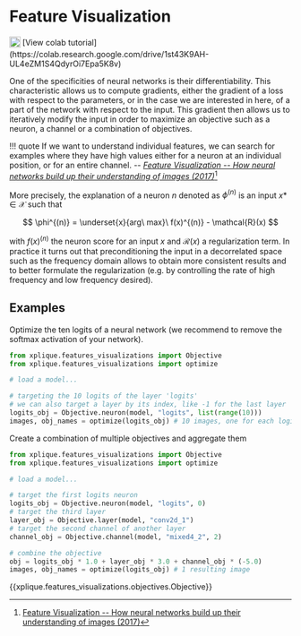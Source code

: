 # Feature Visualization

<sub>
    <img src="https://upload.wikimedia.org/wikipedia/commons/d/d0/Google_Colaboratory_SVG_Logo.svg" width="20">
</sub> [View colab tutorial](https://colab.research.google.com/drive/1st43K9AH-UL4eZM1S4QdyrOi7Epa5K8v)

One of the specificities of neural networks is their differentiability. This characteristic allows us to compute gradients, either the gradient of a loss with respect to the parameters, or in the case we are interested in here, of a part of the network with respect to the input.
This gradient then allows us to iteratively modify the input in order to maximize an objective such as a neuron, a channel or a combination of objectives.

!!! quote
    If we want to understand individual features, we can search for examples where they have high values
    either for a neuron at an individual position, or for an entire channel.
    -- <cite>[Feature Visualization -- How neural networks build up their understanding of images (2017)](https://distill.pub/2017/feature-visualization)</cite>[^1]

More precisely, the explanation of a neuron $n$ denoted as $\phi^{(n)}$ is an input $x* \in \mathcal{X}$ such that

$$ \phi^{(n)} = \underset{x}{arg\ max}\ f(x)^{(n)} - \mathcal{R}(x) $$

with $f(x)^{(n)}$ the neuron score for an input $x$ and $\mathcal{R}(x)$ a regularization term.
In practice it turns out that preconditioning the input in a decorrelated space such as the frequency domain allows to obtain more consistent results and to better formulate the regularization (e.g. by controlling the rate of high frequency and low frequency desired).

## Examples

Optimize the ten logits of a neural network (we recommend to remove the softmax activation of your network).

```python
from xplique.features_visualizations import Objective
from xplique.features_visualizations import optimize

# load a model...

# targeting the 10 logits of the layer 'logits'
# we can also target a layer by its index, like -1 for the last layer
logits_obj = Objective.neuron(model, "logits", list(range(10)))
images, obj_names = optimize(logits_obj) # 10 images, one for each logits
```

Create a combination of multiple objectives and aggregate them

```python
from xplique.features_visualizations import Objective
from xplique.features_visualizations import optimize

# load a model...

# target the first logits neuron
logits_obj = Objective.neuron(model, "logits", 0)
# target the third layer
layer_obj = Objective.layer(model, "conv2d_1")
# target the second channel of another layer
channel_obj = Objective.channel(model, "mixed4_2", 2)

# combine the objective
obj = logits_obj * 1.0 + layer_obj * 3.0 + channel_obj * (-5.0)
images, obj_names = optimize(logits_obj) # 1 resulting image
```

{{xplique.features_visualizations.objectives.Objective}}

[^1]:[Feature Visualization -- How neural networks build up their understanding of images (2017)](https://distill.pub/2017/feature-visualization)

